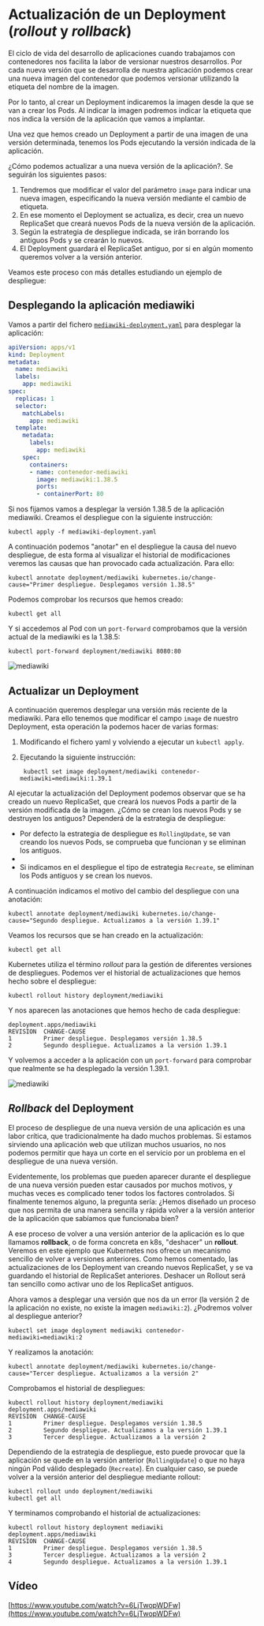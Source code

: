 # Actualización de un Deployment (*rollout* y *rollback*)

El ciclo de vida del desarrollo de aplicaciones cuando trabajamos con contenedores nos facilita la labor de versionar nuestros desarrollos. Por cada nueva versión que se desarrolla de nuestra aplicación podemos crear una nueva imagen del contenedor que podemos versionar utilizando la etiqueta del nombre de la imagen.

Por lo tanto, al crear un Deployment indicaremos la imagen desde la que se van a crear los Pods. Al indicar la imagen podremos indicar la etiqueta que nos indica la versión de la aplicación que vamos a implantar.

Una vez que hemos creado un Deployment a partir de una imagen de una versión determinada, tenemos los Pods ejecutando la versión indicada de la aplicación.

¿Cómo podemos actualizar a una nueva versión de la aplicación?. Se seguirán los siguientes pasos:

1. Tendremos que modificar el valor del parámetro `image` para indicar una nueva imagen, especificando la nueva versión mediante el cambio de etiqueta.
2. En ese momento el Deployment se actualiza, es decir, crea un nuevo ReplicaSet que creará nuevos Pods de la nueva versión de la aplicación.
3. Según la estrategia de despliegue indicada, se irán borrando los antiguos Pods y se crearán lo nuevos.
4. El Deployment guardará el ReplicaSet antiguo, por si en algún momento queremos volver a la versión anterior.

Veamos este proceso con más detalles estudiando un ejemplo de despliegue:

## Desplegando la aplicación mediawiki

Vamos a partir del fichero  [`mediawiki-deployment.yaml`](files/mediawiki-deployment.yaml) para desplegar la aplicación:

```yaml
apiVersion: apps/v1
kind: Deployment
metadata:
  name: mediawiki
  labels:
    app: mediawiki
spec:
  replicas: 1
  selector:
    matchLabels:
      app: mediawiki
  template:
    metadata:
      labels:
        app: mediawiki
    spec:
      containers:
      - name: contenedor-mediawiki
        image: mediawiki:1.38.5
        ports:
        - containerPort: 80
```
Si nos fijamos vamos a desplegar la versión 1.38.5 de la aplicación mediawiki. Creamos el despliegue con la siguiente instrucción:

    kubectl apply -f mediawiki-deployment.yaml

A continuación podemos "anotar" en el despliegue la causa del nuevo despliegue, de esta forma al visualizar el historial de modificaciones veremos las causas que han provocado cada actualización. Para ello:

    kubectl annotate deployment/mediawiki kubernetes.io/change-cause="Primer despliegue. Desplegamos versión 1.38.5"

Podemos comprobar los recursos que hemos creado:

    kubectl get all

Y si accedemos al Pod con un `port-forward` comprobamos que la versión actual de la mediawiki es la 1.38.5:

    kubectl port-forward deployment/mediawiki 8080:80

![mediawiki](img/mediawiki1.png)

## Actualizar un Deployment

A continuación queremos desplegar una versión más reciente de la mediawiki. Para ello tenemos que modificar el campo `image` de nuestro Deployment, esta operación la podemos hacer de varias formas:

1. Modificando el fichero yaml y volviendo a ejecutar un `kubectl apply`.
2. Ejecutando la siguiente instrucción:

        kubectl set image deployment/mediawiki contenedor-mediawiki=mediawiki:1.39.1

Al ejecutar la actualización del Deployment podemos observar que se ha creado un nuevo ReplicaSet, que creará los nuevos Pods a partir de la versión modificada de la imagen. ¿Cómo se crean los nuevos Pods y se destruyen los antiguos? Dependerá de la estrategia de despliegue:

  * Por defecto la estrategia de despliegue es `RollingUpdate`, se van creando los nuevos Pods, se comprueba que funcionan y se eliminan los antiguos.
  *  
  * Si indicamos en el despliegue el tipo de estrategia  `Recreate`, se eliminan los Pods antiguos y se crean los nuevos.

A continuación indicamos el motivo del cambio del despliegue con una anotación:

    kubectl annotate deployment/mediawiki kubernetes.io/change-cause="Segundo despliegue. Actualizamos a la versión 1.39.1"

Veamos los recursos que se han creado en la actualización:

    kubectl get all

Kubernetes utiliza el término *rollout* para la gestión de diferentes versiones de despliegues. Podemos ver el historial de actualizaciones que hemos hecho sobre el despliegue:

    kubectl rollout history deployment/mediawiki

Y nos aparecen las anotaciones que hemos hecho de cada despliegue:

    deployment.apps/mediawiki 
    REVISION  CHANGE-CAUSE
    1         Primer despliegue. Desplegamos versión 1.38.5
    2         Segundo despliegue. Actualizamos a la versión 1.39.1


Y volvemos a acceder a la aplicación con un `port-forward` para comprobar que realmente se ha desplegado la versión 1.39.1.

![mediawiki](img/mediawiki2.png)

## *Rollback* del Deployment

El proceso de despliegue de una nueva versión de una aplicación es una labor crítica, que tradicionalmente ha dado muchos problemas. Si estamos sirviendo una aplicación web que utilizan muchos usuarios, no nos podemos permitir que haya un corte en el servicio por un problema en el despliegue de una nueva versión.

Evidentemente, los problemas que pueden aparecer durante el despliegue de una nueva versión pueden estar causados por muchos motivos, y muchas veces es complicado tener todos los factores controlados. Si finalmente tenemos alguno, la pregunta sería: ¿Hemos diseñado un proceso que nos permita de una manera sencilla y rápida volver a la versión anterior de la aplicación que sabíamos que funcionaba bien?

A ese proceso de volver a una versión anterior de la aplicación es lo que llamamos **rollback**, o de forma concreta en k8s, "deshacer" un **rollout**. Veremos en este ejemplo que Kubernetes nos ofrece un mecanismo sencillo de volver a versiones anteriores. Como hemos comentado, las actualizaciones de los Deployment van creando nuevos ReplicaSet, y se va guardando el historial de ReplicaSet anteriores. Deshacer un Rollout será tan sencillo como activar uno de los ReplicaSet antiguos.

Ahora vamos a desplegar una versión que nos da un error (la versión 2 de la aplicación no existe, no existe la imagen `mediawiki:2`). ¿Podremos volver al despliegue anterior?

    kubectl set image deployment mediawiki contenedor-mediawiki=mediawiki:2

Y realizamos la anotación:

    kubectl annotate deployment/mediawiki kubernetes.io/change-cause="Tercer despliegue. Actualizamos a la versión 2"

Comprobamos el historial de despliegues:

```
kubectl rollout history deployment/mediawiki
deployment.apps/mediawiki 
REVISION  CHANGE-CAUSE
1         Primer despliegue. Desplegamos versión 1.38.5
2         Segundo despliegue. Actualizamos a la versión 1.39.1
3         Tercer despliegue. Actualizamos a la versión 2
```

Dependiendo de la estrategia de despliegue, esto puede provocar que la aplicación se quede en la versión anterior (`RollingUpdate`) o que no haya ningún Pod válido desplegado (`Recreate`). En cualquier caso, se puede volver a la versión anterior del despliegue mediante rollout:

    kubectl rollout undo deployment/mediawiki
    kubectl get all

Y terminamos comprobando el historial de actualizaciones:

```
kubectl rollout history deployment mediawiki
deployment.apps/mediawiki
REVISION  CHANGE-CAUSE
1         Primer despliegue. Desplegamos versión 1.38.5
3         Tercer despliegue. Actualizamos a la versión 2
4         Segundo despliegue. Actualizamos a la versión 1.39.1
```

## Vídeo

[https://www.youtube.com/watch?v=6LjTwopWDFw](https://www.youtube.com/watch?v=6LjTwopWDFw)
